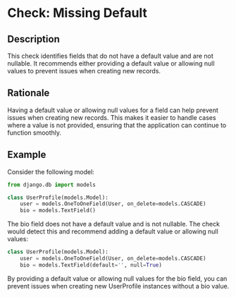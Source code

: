 <!-- checks/missing_default.md -->

# Check: Missing Default

## Description

This check identifies fields that do not have a default value and are not nullable. It recommends either providing a default value or allowing null values to prevent issues when creating new records.

## Rationale

Having a default value or allowing null values for a field can help prevent issues when creating new records. This makes it easier to handle cases where a value is not provided, ensuring that the application can continue to function smoothly.

## Example

Consider the following model:

```python
from django.db import models

class UserProfile(models.Model):
    user = models.OneToOneField(User, on_delete=models.CASCADE)
    bio = models.TextField()
```

The bio field does not have a default value and is not nullable. The check would detect this and recommend adding a default value or allowing null values:

```python
class UserProfile(models.Model):
    user = models.OneToOneField(User, on_delete=models.CASCADE)
    bio = models.TextField(default='', null=True)
```

By providing a default value or allowing null values for the bio field, you can prevent issues when creating new UserProfile instances without a bio value.

